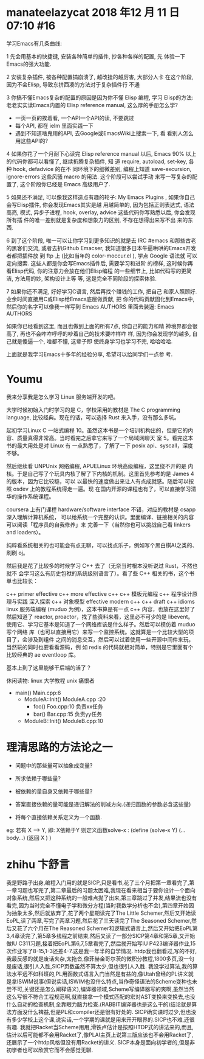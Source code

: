 # manateelazycat 2018 年12 月 11 日 07:10 \#16

学习Emacs有几条曲线:

1 先会用基本的快捷键, 安装各种简单的插件, 抄各种各样的配置, 先
体验一下Emacs的强大功能.

2 安装复杂插件, 被各种配置搞崩溃了, 越改挂的越厉害, 大部分人卡
在这个阶段, 因为不会Elisp, 导致东拼西凑的方法对于复杂插件行 不通

3 你搞不懂Emacs复杂的配置的原因是因为你不懂 Elisp 编程, 学习
Elisp的方法: 老老实实读Emacs内置的 Elisp reference manual,
这么厚的手册怎么学?

- 一页一页的挨着看, 一个API一个API的读, 不要跳过
- 每个API, 都在 ielm 里面实践一下
- 遇到不知道啥鬼用的API, 去Google或EmacsWiki上搜索一下, 看
  看别人怎么用这些API的?

4 如果你花了一个月耐下心读完 Elisp reference manual 以后, Emacs 90%
以上的代码你都可以看懂了, 继续折腾复杂插件, 知 道 require, autoload,
set-key, 各种 hook, defadvice 的在不 同环境下的细微差别, 编程上知道
save-excursion, ignore-errors 这些风骚 macro 的用法.
这个阶段可以尝试手动 来写一写复杂的配置了, 这个阶段你已经是 Emacs
高级用户了.

5 如果还不满足, 可以像我这样造点有趣的轮子: My Emacs Plugins ,
如果你自己会写Elisp插件, 你会发现Emacs其实是越 用越简单的,
因为包括正则表达式, 语法高亮, 模式, 异步子进程, hook, overlay, advice
这些代码你写熟悉以后, 你会发现所有插
件的唯一差别就是复杂度和想象力的区别, 不存在想得出来写不出 来的东西.

6 到了这个阶段, 唯一可以让你学习到更多知识的就是去 IRC \#emacs
和那些古老的黑客们交流, 或者去扒Github Emacser,
我知道很多日本牛逼哄哄的Emacs开发者都把插件放 到 ftp 上 (比如当年的
color-moccur.el ), 学点 Google 语法就 可以定向搜索.
这些人都是你会写Emacs插件后, 需要学习和进阶 的榜样,
这时候你再看Elisp代码, 你的注意力会放在他们Elisp编程 的一些细节上,
比如代码写的更简洁, 方法用的妙, 架构设计上等 等,
这是完全不同阶段的探索体验.

7 如果你还不满足, 好好学习C语言, 然后再找个赚钱的工作, 把自己
和家人照顾好. 业余时间直接用C或Elisp给Emacs底层做贡献, 把
你的代码贡献固化到Emacs中, 然后你的名字可以像我一样写到 Emacs AUTHORS
里面去装逼: Emacs AUTHORS

如果你已经看到这里, 而且也做到上面的所有7点, 你自己的能力和精
神境界都会很高了, 再也不会咋咋呼呼的吵着自己的技术要咋样咋 样,
因为你会发现学的越多, 自己就是傻逼一个, 啥都不懂, 这辈子即
使终身学习也学习不完, 哈哈哈哈.

上面就是我学习Emacs十多年的经验分享, 希望可以给同学们一点参 考.

# Youmu

我来分享我是怎么学习 Linux 服务端开发的吧。

大学时候初始入门时学习的是 C，学校采用的教材是 The C programming
language, 比较经典。现在的话，可以选择 Rust 来入手，没有那么多坑。

起初学习Linux C 一站式编程
10。虽然这本书是一个培训机构出的，但是它的内容、质量真得非常高。当时看完之后拿它来写了一个局域网聊天
室 5。看完这本书的最大用处是对 Linux 有 一点熟悉了，了解了一下 posix
api、syscall，深度不够。

然后继续看 UNPUnix 网络编程, APUELinux 环境高级编程，这里绕不开的是
内核。于是自己写了个玩具内核了解了下内核的机制。这里首先参考的是 James 4
的版本，因为它比较糙，可以
以最快的速度做出来让人有点成就感。随后可以按照 osdev
上的教程系统得走一遍。现
在国内开源的课程也有了，可以直接学习清华的操作系统课程。

coursera 上有门课程 hardware/software interface 不错，对应的教材是
csapp深入理解计算机系统，
可以给系统一个完整的认识。里面编译、链接相关的内容可以阅读「程序员的自我修养」来
完善一下（当然你也可以挑战自己看 linkers and loaders）。

纯粹看系统相关的也可能会有点无聊，可以找点乐子，例如写个黑白棋AI之类的、刷刷
oj。

然后我是花了比较多的时候学习 C++ 去了（无奈当时根本没听说过
Rust，不然也就不 会学习这么有历史包袱的系统级别语言了）。看了些 C++
相关的书，这个书单也比较长：

c++ primer effective c++ more effective c++ c++ 模板元编程 c++
程序设计原理与实践 深入探索 c++ 对象模型 effective modern c++ c++ draft
c++ idioms linux 服务端编程 (muduo 为例)，这本书算是有一点 c++
内容，也放在这里好了 然后知道了 reactor,
proactor，找了些资料来看，这里必不可少的是 libevent。
使用它、学习它基本是知道了一个网络库该是什么样子。然后可以模仿着 muduo
写个网络
库（也可以直接用它）来写一个监控系统。这就算是一个比较大型的项目了，会涉及到组件
之间的消息交互，然后可以试着使用一些开源中间件来玩，当然玩的同时也要看看源码，例
如 redis 的代码就相对简单，特别是它里面有个比较经典的 ae eventloop 库。

基本上到了这里能够干后端的活了？

休闲读物: linux 大学教程 unix 痛恨者

- main() Main.cpp:6
  - ModuleA::Init() ModuleA.cpp :20
    - foo() Foo.cpp:10 负责xx任务
    - bar() Bar.cpp:15 负责yy任务
  - ModuleB::Init() ModuleB.cpp:10

# 理清思路的方法论之一

- 问题中的那些量可以抽象成变量?

- 所求依赖于哪些量?

- 被依赖的量自身又依赖于哪些量?

- 答案直接依赖的量可能是递归解法的削减方向.(递归函数的参数必含这些量)

- 将每个直接依赖关系定义为一个函数.

eg: 若有 X –\> Y, 即: X依赖于Y 则定义函数solve-x : (define (solve-x Y)
(…body…) (返回 X ) )

# zhihu 卞舒言

我是野路子出身,编程入门用的就是SICP,只是看书,花了三个月把第一章看完了,第一章习题也写完了,第二章最后的习题太困难,我现在看来相当于要你设计一个面向对象系统,然后又把这种系统的一般难点抛了出来,第三章跳过了并发,结果流也没有看完,因为当时完全不懂电子学和微分方程(当时我数学分析也不会),第四章开始因为抽象太多,然后就放弃了,花了两个星期读完了The
Little
Schemer,然后又开始读EoPL,读了两章,写完了两章习题,然后花了三天读完了The
Seasoned Schemer,然后又花了六个月在The Reasoned
Schemer和逻辑式语言上,然后又开始把EoPL第3,4章读完了,第5章多线程之前结束,然后又读了一部分SICP第4章和第5章,又开始做IU
C311习题,接着把EoPL第6,7,5章看完了,然后就开始写IU
P423编译器作业,15次作业写了8-15,1-3还差4-7.这是我一年半的自学情况.
htdp我也翻看过,写的不好,我最反感的就是废话夹杂,太拖沓,像菲赫金哥尔茨的微积分教程,1800多页,没一句是废话,很引人入胜,SICP页数虽然不算太少,但也很引人入胜.
我没学过算法,我的算法水平远不如科班的,PL用函数式语言入门当然是有益的,像Utah曾经的PL讲义就是拿ISWIM说事(但说实话,ISWIM也没什么特点,当作奇怪语法的Scheme变种也未尝不可,关键还是怎么阐释语义),编译器领域,Scheme写编译器写的爽啊,虽然当然这么写很不符合工程规范啊,就直接拿一个模式匹配的宏对AST变换来变换去,也没什么自动的检查机制,全靠眼力脑力检查.(RABBIT编译器也是这么干的)结论就是算法方面没什么裨益,但是PL和compiler还是很有好处的.
SICP确实课时过少,但也没有多少学校上这个课,说实话,一个学期的课就是用来开开眼界的.SICP也不难,还很有趣.
我就把Racket当Scheme用用,滑铁卢估计是按照HTDP式的讲法来的,而且,估计以后可能都不会用Racket了,像PLAI主页上说第三版应该也不会用Racket了,还展示了一个htdp风格但没有用Racket的讲义.
SICP本身是面向初学者的,但是非初学者也可以欣赏它而不会感觉无聊.
